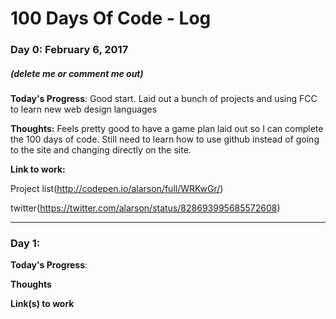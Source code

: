 # 100 Days Of Code - Log

### Day 0: February 6, 2017 
##### (delete me or comment me out)

**Today's Progress**:
Good start. Laid out a bunch of projects and using FCC to learn new web design languages

**Thoughts:**
Feels pretty good to have a game plan laid out so I can complete the 100 days of code. Still need to learn how to use github instead of going to the site and changing directly on the site.

**Link to work:**

Project list(http://codepen.io/alarson/full/WRKwGr/)

twitter(https://twitter.com/alarson/status/828693995685572608)

---------------------------------------------------------

### Day 1: 

**Today's Progress**: 

**Thoughts** 

**Link(s) to work**
